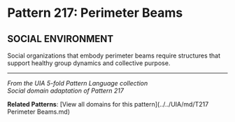 # Pattern 217: Perimeter Beams

## SOCIAL ENVIRONMENT

Social organizations that embody perimeter beams require structures that support healthy group dynamics and collective purpose.

---

*From the UIA 5-fold Pattern Language collection*  
*Social domain adaptation of Pattern 217*

**Related Patterns**: [View all domains for this pattern](../../UIA/md/T217 Perimeter Beams.md)